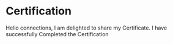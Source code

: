 # Certification
Hello connections, I am delighted to share my Certificate. I have successfully Completed the Certification
